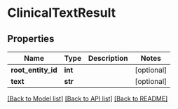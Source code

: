 # ClinicalTextResult

## Properties
Name | Type | Description | Notes
------------ | ------------- | ------------- | -------------
**root_entity_id** | **int** |  | [optional] 
**text** | **str** |  | [optional] 

[[Back to Model list]](../README.md#documentation-for-models) [[Back to API list]](../README.md#documentation-for-api-endpoints) [[Back to README]](../README.md)


